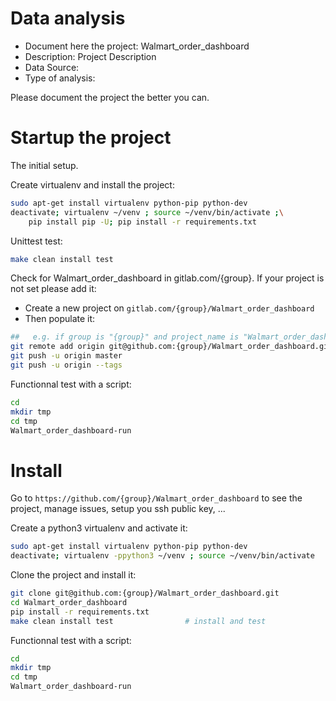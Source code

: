 # Data analysis
- Document here the project: Walmart_order_dashboard
- Description: Project Description
- Data Source:
- Type of analysis:

Please document the project the better you can.

# Startup the project

The initial setup.

Create virtualenv and install the project:
```bash
sudo apt-get install virtualenv python-pip python-dev
deactivate; virtualenv ~/venv ; source ~/venv/bin/activate ;\
    pip install pip -U; pip install -r requirements.txt
```

Unittest test:
```bash
make clean install test
```

Check for Walmart_order_dashboard in gitlab.com/{group}.
If your project is not set please add it:

- Create a new project on `gitlab.com/{group}/Walmart_order_dashboard`
- Then populate it:

```bash
##   e.g. if group is "{group}" and project_name is "Walmart_order_dashboard"
git remote add origin git@github.com:{group}/Walmart_order_dashboard.git
git push -u origin master
git push -u origin --tags
```

Functionnal test with a script:

```bash
cd
mkdir tmp
cd tmp
Walmart_order_dashboard-run
```

# Install

Go to `https://github.com/{group}/Walmart_order_dashboard` to see the project, manage issues,
setup you ssh public key, ...

Create a python3 virtualenv and activate it:

```bash
sudo apt-get install virtualenv python-pip python-dev
deactivate; virtualenv -ppython3 ~/venv ; source ~/venv/bin/activate
```

Clone the project and install it:

```bash
git clone git@github.com:{group}/Walmart_order_dashboard.git
cd Walmart_order_dashboard
pip install -r requirements.txt
make clean install test                # install and test
```
Functionnal test with a script:

```bash
cd
mkdir tmp
cd tmp
Walmart_order_dashboard-run
```
